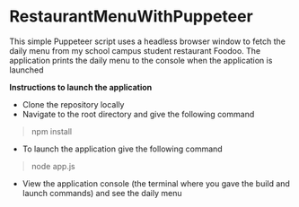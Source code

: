 # RestaurantMenuWithPuppeteer

This simple Puppeteer script uses a headless browser window to fetch the daily menu from my school campus student restaurant Foodoo. The application prints the daily menu to the console
when the application is launched

**Instructions to launch the application**
- Clone the repository locally
- Navigate to the root directory and give the following command
> npm install
- To launch the application give the following command
> node app.js
- View the application console (the terminal where you gave the build and launch commands) and see the daily menu
